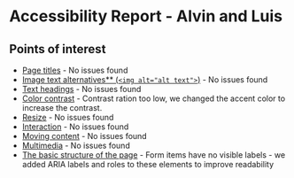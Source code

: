 # Accessibility Report - Alvin and Luis

## Points of interest
  - [Page titles](https://www.w3.org/WAI/test-evaluate/preliminary/#title) - No issues found
  - [Image text alternatives** (`<img alt="alt text">`)](https://www.w3.org/WAI/test-evaluate/preliminary/#images) - No issues found
  - [Text headings](https://www.w3.org/WAI/test-evaluate/preliminary/#headings) - No issues found
  - [Color contrast](https://www.w3.org/WAI/test-evaluate/preliminary/#contrast) - Contrast ration too low, we changed the accent color to increase the contrast.
  - [Resize](https://www.w3.org/WAI/test-evaluate/preliminary/#resize) - No issues found
  - [Interaction](https://www.w3.org/WAI/test-evaluate/preliminary/#interaction) - No issues found
  - [Moving content](https://www.w3.org/WAI/test-evaluate/preliminary/#moving) - No issues found
  - [Multimedia](https://www.w3.org/WAI/test-evaluate/preliminary/#media) - No issues found
  - [The basic structure of the page](https://www.w3.org/WAI/test-evaluate/preliminary/#structure) - Form items have no visible labels - we added ARIA labels and roles to these elements to improve readability